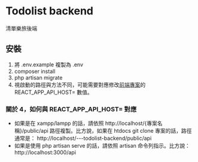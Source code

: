 # Todolist backend

清單樂旅後端

## 安裝

1. 將 .env.example 複製為 .env
2. composer install
3. php artisan migrate
4. 視啟動的路徑與方法不同，可能需要對應修改[前端專案](https://github.com/SVAkkao/frontend---todolist)的 REACT_APP_API_HOST= 數值。

### 關於 4，如何與 REACT_APP_API_HOST= 對應

* 如果是在 xampp/lampp 的話，請依照 http://localhost/{專案名稱}/public/api 路徑複製。比方說，如果在 htdocs git clone 專案的話，路徑通常是： http://localhost/---todolist-backend/public/api
* 如果是使用 php artisan serve 的話，請依照 artisan 命令列指示。比方說： http://localhost:3000/api
